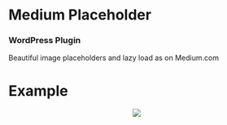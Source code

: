 # Medium Placeholder
### WordPress Plugin
Beautiful image placeholders and lazy load as on Medium.com

# Example
<p align="center">
  <img src="https://cloud.githubusercontent.com/assets/11991783/17931539/502016f2-6a0c-11e6-846f-9dcc86367253.gif">
</p>
